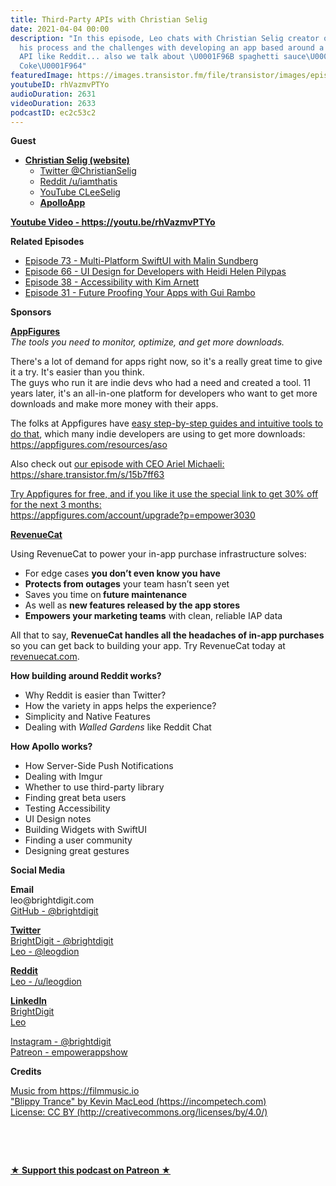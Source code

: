 ```yaml
---
title: Third-Party APIs with Christian Selig
date: 2021-04-04 00:00
description: "In this episode, Leo chats with Christian Selig creator of Apollo about
  his process and the challenges with developing an app based around a third-party
  API like Reddit... also we talk about \U0001F96B spaghetti sauce\U0001F35D and new
  Coke\U0001F964"
featuredImage: https://images.transistor.fm/file/transistor/images/episode/504447/full_1617116438-artwork.jpg
youtubeID: rhVazmvPTYo
audioDuration: 2631
videoDuration: 2633
podcastID: ec2c53c2
---
```

<p><b>Guest</b></p><ul><li>
<a href="https://christianselig.com"><strong>Christian Selig (website)</strong></a><ul>
<li><a href="https://twitter.com/ChristianSelig">Twitter @ChristianSelig</a></li>
<li><a href="https://www.reddit.com/user/iamthatis">Reddit /u/iamthatis</a></li>
<li><a href="https://www.youtube.com/user/CLeeSelig">YouTube CLeeSelig</a></li>
<li><a href="https://apolloapp.io"><strong>ApolloApp</strong></a></li>
</ul>
</li></ul><p><a href="https://youtu.be/rhVazmvPTYo"><strong>Youtube Video - https://youtu.be/rhVazmvPTYo</strong></a></p><p><b>Related Episodes</b></p><ul>
<li><a href="https://share.transistor.fm/s/0d12719b">Episode 73 - Multi-Platform SwiftUI with Malin Sundberg</a></li>
<li><a href="https://share.transistor.fm/s/35474f21">Episode 66 - UI Design for Developers with Heidi Helen Pilypas</a></li>
<li><a href="https://share.transistor.fm/s/0aedd602">Episode 38 - Accessibility with Kim Arnett</a></li>
<li><a href="https://share.transistor.fm/s/29d6ee9b">Episode 31 - Future Proofing Your Apps with Gui Rambo</a></li>
</ul><p><b>Sponsors</b></p><p><a href="https://appfigures.com/account/upgrade?p=empower3030"><strong>AppFigures</strong></a><strong><br></strong><em>The tools you need to monitor, optimize, and get more downloads.</em><strong></strong></p><p>There's a lot of demand for apps right now, so it's a really great time to give it a try. It's easier than you think.<br>The guys who run it are indie devs who had a need and created a tool. 11 years later, it's an all-in-one platform for developers who want to get more downloads and make more money with their apps.</p><p>The folks at Appfigures have <a href="https://appfigures.com/resources/aso">easy step-by-step guides and intuitive tools to do that</a>, which many indie developers are using to get more downloads:<br><a href="https://appfigures.com/resources/aso">https://appfigures.com/resources/aso</a></p><p>Also check out <a href="https://share.transistor.fm/s/15b7ff63">our episode with CEO Ariel Michaeli:<br>https://share.transistor.fm/s/15b7ff63</a></p><p><a href="https://appfigures.com/account/upgrade?p=empower3030">Try Appfigures for free, and if you like it use the special link to get 30% off for the next 3 months:</a><a href="https://www.linode.com/?r=97e09acbd5d304d87dadef749491d245e71c74e7"><br></a><a href="https://appfigures.com/account/upgrade?p=empower3030">https://appfigures.com/account/upgrade?p=empower3030</a></p><p><a href="https://revenuecat.com%20"><strong>RevenueCat</strong></a><strong></strong></p><p>Using RevenueCat to power your in-app purchase infrastructure solves:</p><ul>
<li>For edge cases <strong>you don’t even know you have</strong>
</li>
<li>
<strong>Protects from outages</strong> your team hasn’t seen yet</li>
<li>Saves you time on<strong> future maintenance </strong>
</li>
<li>As well as <strong>new features released by the app stores</strong>
</li>
<li>
<strong>Empowers your marketing teams</strong> with clean, reliable IAP data</li>
</ul><p>All that to say, <strong>RevenueCat handles all the headaches of in-app purchases</strong> so you can get back to building your app. Try RevenueCat today at <a href="http://revenuecat.com/">revenuecat.com</a>.</p><p><b>How building around Reddit works?</b></p><ul>
<li>Why Reddit is easier than Twitter?</li>
<li>How the variety in apps helps the experience?</li>
<li>Simplicity and Native Features</li>
<li>Dealing with <em>Walled Gardens</em> like Reddit Chat</li>
</ul><p><b>How Apollo works?</b></p><ul>
<li>How Server-Side Push Notifications</li>
<li>Dealing with Imgur</li>
<li>Whether to use third-party library</li>
<li>Finding great beta users</li>
<li>Testing Accessibility </li>
<li>UI Design notes</li>
<li>Building Widgets with SwiftUI</li>
<li>Finding a user community</li>
<li>Designing great gestures</li>
</ul><p><b>Social Media</b></p><p><strong>Email</strong><br>leo@brightdigit.com<br><a href="https://github.com/brightdigit">GitHub - @brightdigit</a></p><p><a href="https://twitter.com/brightdigit"><strong>Twitter </strong><br>BrightDigit - @brightdigit</a><br><a href="https://twitter.com/leogdion">Leo - @leogdion</a></p><p><a href="https://www.reddit.com/user/leogdion"><strong>Reddit</strong><br>Leo - /u/leogdion</a></p><p><a href="https://www.linkedin.com/company/bright-digit"><strong>LinkedIn</strong><br>BrightDigit</a><br><a href="https://www.linkedin.com/in/leogdion/">Leo</a></p><p><a href="https://www.instagram.com/brightdigit/">Instagram - @brightdigit</a><br><a href="https://www.patreon.com/empowerappsshow">Patreon - empowerappshow</a></p><p><b>Credits</b></p><p><a href="https://filmmusic.io/">Music from https://filmmusic.io</a><br><a href="https://incompetech.com/">"Blippy Trance" by Kevin MacLeod (https://incompetech.com)</a><br><a href="http://creativecommons.org/licenses/by/4.0/">License: CC BY (http://creativecommons.org/licenses/by/4.0/)</a></p><p><br></p><p><br></p><p><strong><a href="https://www.patreon.com/empowerappsshow" rel="payment" title="★ Support this podcast on Patreon ★">★ Support this podcast on Patreon ★</a></strong></p>
      
